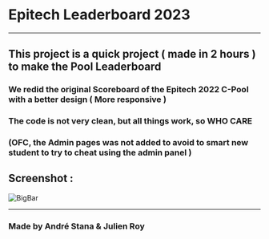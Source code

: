 # Epitech Leaderboard 2023

---

## This project is a quick project ( made in 2 hours ) to make the Pool Leaderboard
### We redid the original Scoreboard of the Epitech 2022 C-Pool with a better design ( More responsive )
### The code is not very clean, but all things work, so WHO CARE
### (OFC, the Admin pages was not added to avoid to smart new student to try to cheat using the admin panel )

## Screenshot : 
![BigBar](https://github.com/Derkino/Epitech-2023-Pool-Leaderboard/assets/142783965/fd733ebd-3185-4aab-bc0c-2b8609d46ff7)


---

### Made by André Stana & Julien Roy
